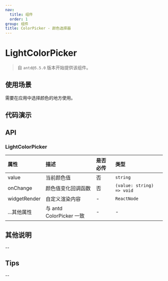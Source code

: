 ```yaml
---
nav:
  title: 组件
  order: 1
group: 组件
title: ColorPicker - 颜色选择器
---
```


# LightColorPicker

> 自 `antd@5.5.0` 版本开始提供该组件。

## 使用场景

需要在应用中选择颜色的地方使用。

## 代码演示

<code src='./demo/LightColorPicker' ></code>

## API

### LightColorPicker

| 属性         | 描述                     | 是否必传 | 类型                      |
| :----------- | :----------------------- | :------- | :------------------------ |
| value        | 当前颜色值               | 否       | `string`                  |
| onChange     | 颜色值变化回调函数       | 否       | `(value: string) => void` |
| widgetRender | 自定义渲染内容           | -        | `ReactNode`               |
| ...其他属性  | 与 antd ColorPicker 一致 | -        | -                         |

## 其他说明

--

## Tips

--

